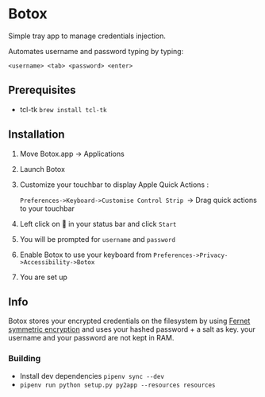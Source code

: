 # Botox

Simple tray app to manage credentials injection.

Automates username and password typing by typing:

`<username> <tab> <password> <enter>`

## Prerequisites

- tcl-tk `brew install tcl-tk`

## Installation

1. Move Botox.app -> Applications
2. Launch Botox
3. Customize your touchbar to display Apple Quick Actions :

   `Preferences->Keyboard->Customise Control Strip `-> Drag quick actions to your touchbar
4. Left click on 💉 in your status bar and click `Start`
5. You will be prompted for `username` and `password`
6. Enable Botox to use your keyboard from `Preferences->Privacy->Accessibility->Botox`
7. You are set up

## Info

Botox stores your encrypted credentials on the filesystem by
using [Fernet symmetric encryption](https://github.com/fernet/spec/blob/master/Spec.md)
and uses your hashed password + a salt as key. your username and your password are not kept in RAM.

### Building
- Install dev dependencies `pipenv sync --dev`
- `pipenv run python setup.py py2app --resources resources`
